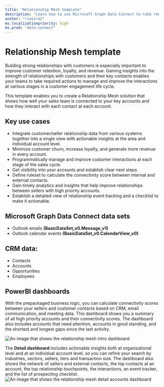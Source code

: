 ```yaml
---
title: "Relationship Mesh template"
description: "Learn how to use Microsoft Graph Data Connect to take required actions to manage and improve the interactions at various stages in a customer engagement life cycle."
author: "rimisra2"
ms.localizationpriority: high
ms.prod: "data-connect"
---
```


# Relationship Mesh template 

Building strong relationships with customers is especially important to improve customer retention, loyalty, and revenue. Gaining insights into the strength of relationships with customers and their key contacts enables your teams to take required actions to manage and improve the interactions at various stages in a customer engagement life cycle. 

This template enables you to create a Relationship Mesh solution that shows how well your sales team is connected to your key accounts and how they interact with each contact at each account. 
 
## Key use cases 
- Integrate customer/seller relationship data from various systems together into a single view with actionable insights at the area and individual account level.  
- Minimize customer churn, increase loyalty, and generate more revenue in every account.  
- Programmatically manage and improve customer interactions at each stage of the sales cycle. 
- Get visibility into your accounts and establish clear next steps. 
- Define ruleset to calculate the connectivity score between internal and external contacts.  
- Gain timely analytics and insights that help improve relationships between sellers with high priority accounts. 
- Establish a detailed view of relationship event tracking and a checklist to make it actionable.  

## Microsoft Graph Data Connect data sets 
- Outlook emails **(BasicDataSet_v0.Message_v1)** 
- Outlook calendar events **(BasicDataSet_v0.CalendarView_v0)** 

## CRM data:  
- Contacts 
- Accounts 
- Opportunities  
- Employees 

## PowerBI dashboards 
With the prepackaged business logic, you can calculate connectivity scores between your sellers and customer contacts based on CRM, email communication, and meeting data. This dashboard shows you a summary of all high priority accounts and their connectivity scores. The dashboard also includes accounts that need attention, accounts in good standing, and the shortest and longest gaps since the last activity.

![An image that shows the relationship mesh intro dashboard](images/data-connect-templates-mesh-intro.png)

The **Detail dashboard** includes actionable insights both at organizational level and at an individual account level, so you can refine your search by industries, sectors, sellers, tiers and transaction size. The dashboard also shows the network of sellers and external contacts, the top contacts at an account, the top relationship touchpoints, the interactions, an event tracker, and the list of prospecting checklist. 
![An image that shows the relationship mesh detail accounts dashboard](images/data-connect-templates-mesh-account.png)
